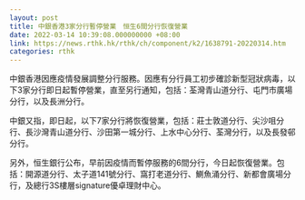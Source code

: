 ```yaml
---
layout: post
title: 中銀香港3家分行暫停營業　恒生6間分行恢復營業
date: 2022-03-14 10:39:08.000000000 +08:00
link: https://news.rthk.hk/rthk/ch/component/k2/1638791-20220314.htm
categories: rthk
---
```


中銀香港因應疫情發展調整分行服務。因應有分行員工初步確診新型冠狀病毒，以下3家分行即日起暫停營業，直至另行通知，包括：荃灣青山道分行、屯門市廣場分行，以及長洲分行。

中銀又指，即日起，以下7家分行將恢復營業，包括：莊士敦道分行、尖沙咀分行、長沙灣青山道分行、沙田第一城分行、上水中心分行、荃灣分行，以及長發邨分行。

另外，恒生銀行公布，早前因疫情而暫停服務的6間分行，今日起恢復營業。包括：開源道分行、太子道141號分行、窩打老道分行、鰂魚涌分行、新都會廣場分行，及總行3S樓層signature優卓理財中心。
